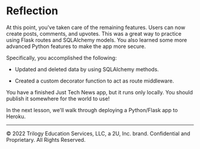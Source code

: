 # Reflection

At this point, you've taken care of the remaining features. Users can now create posts, comments, and upvotes. This was a great way to practice using Flask routes and SQLAlchemy models. You also learned some more advanced Python features to make the app more secure.

Specifically, you accomplished the following:

* Updated and deleted data by using SQLAlchemy methods.

* Created a custom decorator function to act as route middleware.

You have a finished Just Tech News app, but it runs only locally. You should publish it somewhere for the world to use!

In the next lesson, we'll walk through deploying a Python/Flask app to Heroku.

---
© 2022 Trilogy Education Services, LLC, a 2U, Inc. brand. Confidential and Proprietary. All Rights Reserved.
